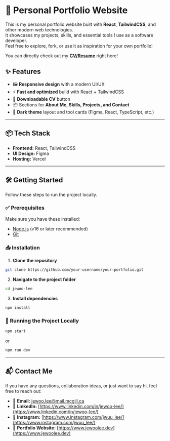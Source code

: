 # 🚀 Personal Portfolio Website

This is my personal portfolio website built with **React**, **TailwindCSS**, and other modern web technologies.  
It showcases my projects, skills, and essential tools I use as a software developer.  
Feel free to explore, fork, or use it as inspiration for your own portfolio!

You can directly check out my **[CV/Resume](public/files/JEWOOLEE_CV.pdf)** right here!

## ✨ Features

- 🖼️ **Responsive design** with a modern UI/UX
- ⚡ **Fast and optimized** build with React + TailwindCSS
- 📄 **Downloadable CV** button
- 📦 Sections for **About Me, Skills, Projects, and Contact**
- 🎨 **Dark theme** layout and tool cards (Figma, React, TypeScript, etc.)

---

## 📦 Tech Stack

- **Frontend:** React, TailwindCSS
- **UI Design:** Figma
- **Hosting:** Vercel

---

## 🛠️ Getting Started

Follow these steps to run the project locally.

### ✅ Prerequisites

Make sure you have these installed:

- [Node.js](https://nodejs.org/) (v16 or later recommended)
- [Git](https://git-scm.com/)

### 📥 Installation

1. **Clone the repository**

```bash
git clone https://github.com/your-username/your-portfolio.git
```

2. **Navigate to the project folder**

```bash
cd jewoo-lee
```

3. **Install dependencies**

```bash
npm install
```

### 🏃 Running the Project Locally

```bash
npm start
```

or

```bash
npm run dev
```

---

## 📬 Contact Me

If you have any questions, collaboration ideas, or just want to say hi, feel free to reach out:

- 📧 **Email:** [jewoo.lee@mail.mcgill.ca](mailto:jewoo.lee@mail.mcgill.ca)
- 💼 **LinkedIn:** [https://www.linkedin.com/in/jewoo-lee/](https://www.linkedin.com/in/jewoo-lee/)
- 📸 **Instagram:** [https://www.instagram.com/jwuu_lee/](https://www.instagram.com/jwuu_lee/)
- 👤 **Portfolio Website:** [https://www.jewoolee.dev](https://www.jewoolee.dev)
